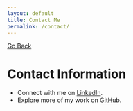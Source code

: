 ```yaml
---
layout: default
title: Contact Me
permalink: /contact/
---
```


[Go Back](/index/)

# Contact Information
- Connect with me on [LinkedIn](https://www.linkedin.com/in/claytome).
- Explore more of my work on [GitHub](https://github.com/clayton-h).

